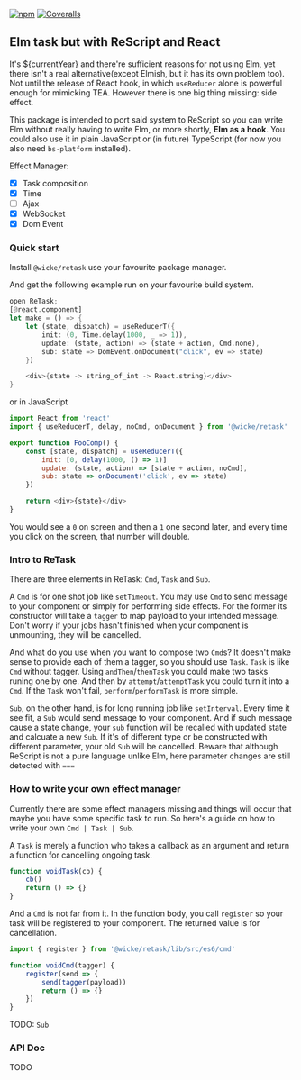 [![npm](https://img.shields.io/npm/v/@wicke/retask?style=flat-square)](https://www.npmjs.com/package/@wicke/retask)
[![Coveralls](https://img.shields.io/coveralls/github/Austaras/retask?style=flat-square)](https://coveralls.io/github/Austaras/retask)

## Elm task but with ReScript and React

It's \${currentYear} and there're sufficient reasons for not using Elm, yet there isn't a real alternative(except Elmish, but it has its own problem too). Not until the release of React hook, in which `useReducer` alone is powerful enough for mimicking TEA. However there is one big thing missing: side effect.

This package is intended to port said system to ReScript so you can write Elm without really having to write Elm, or more shortly, **Elm as a hook**. You could also use it in plain JavaScript or (in future) TypeScript (for now you also need `bs-platform` installed).

Effect Manager:

-   [x] Task composition
-   [x] Time
-   [ ] Ajax
-   [x] WebSocket
-   [x] Dom Event

### Quick start

Install `@wicke/retask` use your favourite package manager.

And get the following example run on your favourite build system.

```rust
open ReTask;
[@react.component]
let make = () => {
    let (state, dispatch) = useReducerT({
        init: (0, Time.delay(1000, _ => 1)),
        update: (state, action) => (state + action, Cmd.none),
        sub: state => DomEvent.onDocument("click", ev => state)
    })

    <div>{state -> string_of_int -> React.string}</div>
}
```

or in JavaScript

```js
import React from 'react'
import { useReducerT, delay, noCmd, onDocument } from '@wicke/retask'

export function FooComp() {
    const [state, dispatch] = useReducerT({
        init: [0, delay(1000, () => 1)]
        update: (state, action) => [state + action, noCmd],
        sub: state => onDocument('click', ev => state)
    })

    return <div>{state}</div>
}
```

You would see a `0` on screen and then a `1` one second later, and every time you click on the screen, that number will double.

### Intro to ReTask

There are three elements in ReTask: `Cmd`, `Task` and `Sub`.

A `Cmd` is for one shot job like `setTimeout`. You may use `Cmd` to send message to your component or simply for performing side effects. For the former its constructor will take a `tagger` to map payload to your intended message. Don't worry if your jobs hasn't finished when your component is unmounting, they will be cancelled.

And what do you use when you want to compose two `Cmd`s? It doesn't make sense to provide each of them a tagger, so you should use `Task`. `Task` is like `Cmd` without tagger. Using `andThen`/`thenTask` you could make two tasks runing one by one. And then by `attempt`/`attemptTask` you could turn it into a `Cmd`. If the `Task` won't fail, `perform`/`performTask` is more simple.

`Sub`, on the other hand, is for long running job like `setInterval`. Every time it see fit, a `Sub` would send message to your component. And if such message cause a state change, your `sub` function will be recalled with updated state and calcuate a new `Sub`. If it's of different type or be constructed with different parameter, your old `Sub` will be cancelled. Beware that although ReScript is not a pure language unlike Elm, here parameter changes are still detected with `===`

### How to write your own effect manager

Currently there are some effect managers missing and things will occur that maybe you have some specific task to run. So here's a guide on how to write your own `Cmd | Task | Sub`.

A `Task` is merely a function who takes a callback as an argument and return a function for cancelling ongoing task.

```js
function voidTask(cb) {
    cb()
    return () => {}
}
```

And a `Cmd` is not far from it. In the function body, you call `register` so your task will be registered to your component. The returned value is for cancellation.

```js
import { register } from '@wicke/retask/lib/src/es6/cmd'

function voidCmd(tagger) {
    register(send => {
        send(tagger(payload))
        return () => {}
    })
}
```

TODO: `Sub`

### API Doc

TODO
